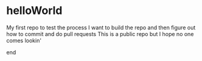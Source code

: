 # helloWorld
My first repo to test the process
I want to build the repo and then figure out how to commit and do pull requests
This is a public repo but I hope no one comes lookin'

end
